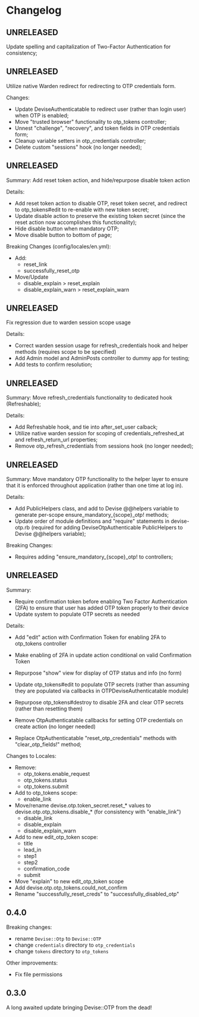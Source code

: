 # Changelog

## UNRELEASED

Update spelling and capitalization of Two-Factor Authentication for consistency;

## UNRELEASED

Utilize native Warden redirect for redirecting to OTP credentials form.

Changes:
- Update DeviseAuthenticatable to redirect user (rather than login user) when OTP is enabled;
- Move "trusted browser" functionality to otp\_tokens controller;
- Unnest "challenge", "recovery", and token fields in OTP credentials form;
- Cleanup variable setters in otp\_credentials controller;
- Delete custom "sessions" hook (no longer needed);

## UNRELEASED

Summary: Add reset token action, and hide/repurpose disable token action

Details:
- Add reset token action to disable OTP, reset token secret, and redirect to otp_tokens#edit to re-enable with new token secret;
- Update disable action to preserve the existing token secret (since the reset action now accomplishes this functionality);
- Hide disable button when mandatory OTP;
- Move disable button to bottom of page;

Breaking Changes (config/locales/en.yml):
- Add:
  - reset\_link
  - successfully\_reset\_otp
- Move/Update
  - disable\_explain > reset\_explain
  - disable\_explain\_warn > reset\_explain\_warn

## UNRELEASED

Fix regression due to warden session scope usage

Details:
- Correct warden session usage for refresh\_credentials hook and helper methods (requires scope to be specified)
- Add Admin model and AdminPosts controller to dummy app for testing;
- Add tests to confirm resolution;

## UNRELEASED

Summary: Move refresh\_credentials functionality to dedicated hook (Refreshable);

Details:
- Add Refreshable hook, and tie into after\_set\_user calback;
- Utilize native warden session for scoping of credentials\_refreshed\_at and refresh\_return\_url properties;
- Remove otp\_refresh\_credentials from sessions hook (no longer needed);

## UNRELEASED

Summary: Move mandatory OTP functionality to the helper layer to ensure that it is enforced throughout application (rather than one time at log in).

Details:
- Add PublicHelpers class, and add to Devise @@helpers variable to generate per-scope ensure\_mandatory\_{scope}\_otp! methods;
- Update order of module definitions and "require" statements in devise-otp.rb (required for adding DeviseOtpAuthenticable PublicHelpers to Devise @@helpers variable);

Breaking Changes:
- Requires adding "ensure\_mandatory\_{scope}\_otp! to controllers;

## UNRELEASED

Summary:
- Require confirmation token before enabling Two Factor Authentication (2FA) to ensure that user has added OTP token properly to their device
- Update system to populate OTP secrets as needed

Details:
- Add "edit" action with Confirmation Token for enabling 2FA to otp_tokens controller
- Make enabling of 2FA in update action conditional on valid Confirmation Token
- Repurpose "show" view for display of OTP status and info (no form)

- Update otp_tokens#edit to populate OTP secrets (rather than assuming they are populated via callbacks in OTPDeviseAuthenticatable module)
- Repurpose otp_tokens#destroy to disable 2FA and clear OTP secrets (rather than resetting them)

- Remove OtpAuthenticatable callbacks for setting OTP credentials on create action (no longer needed)
- Replace OtpAuthenticatable "reset_otp_credentials" methods with "clear_otp_fields!" method;

Changes to Locales:
- Remove:
  - otp_tokens.enable_request
  - otp_tokens.status
  - otp_tokens.submit
- Add to otp_tokens scope:
  - enable_link
- Move/rename devise.otp.token_secret.reset_\* values to devise.otp.otp_tokens.disable_\* (for consistency with "enable_link")
  - disable_link
  - disable_explain
  - disable_explain_warn
- Add to new edit_otp_token scope:
  - title
  - lead_in
  - step1
  - step2
  - confirmation_code
  - submit
- Move "explain" to new edit_otp_token scope
- Add devise.otp.otp_tokens.could_not_confirm
- Rename "successfully_reset_creds" to "successfully_disabled_otp"

## 0.4.0

Breaking changes:

- rename `Devise::Otp` to `Devise::OTP`
- change `credentials` directory to `otp_credentials`
- change `tokens` directory to `otp_tokens`

Other improvements:

- Fix file permissions

## 0.3.0

A long awaited update bringing Devise::OTP from the dead!
